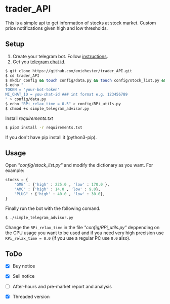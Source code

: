 # trader_API
This is a simple api to get information of stocks at stock market. Custom price notifications given high and low thresholds.

## Setup

1. Create your telegram bot. Follow [instructions](https://core.telegram.org/bots#3-how-do-i-create-a-bot).
2. Get you [telegram chat id](https://docs.influxdata.com/kapacitor/v1.5/event_handlers/telegram/#get-your-telegram-chat-id).

```bash
$ git clone https://github.com/emichester/trader_API.git
$ cd trader_API
$ mkdir config && touch config/data.py && touch config/stock_list.py && touch config/RPi_utils.py
$ echo "
TOKEN = 'your-bot-token'
MI_CHAT_ID = you-chat-id ### int format e.g. 123456789
" > config/data.py
$ echo "RPi_relax_time = 0.5" > config/RPi_utils.py
$ chmod +x simple_telegram_advisor.py
```

Install _requirements.txt_

```bash
$ pip3 install -r requirements.txt
```

If you don't have pip install it (python3-pip).

## Usage

Open _"config/stock_list.py"_ and modify the dictionary as you want. For example:

```python
stocks = {
    "GME" : {'high' : 225.0 , 'low' : 170.0 },
    "AMC" : {'high' : 14.0 , 'low' : 9.0},
    "PLUG" : {'high' : 40.0 , 'low' : 30.0},
}
```

Finally run the bot with the following comand.

```bash
$ ./simple_telegram_advisor.py
```

Change the `RPi_relax_time` in the file _"config/RPi_utils.py"_ deppending on the CPU usage you want to be used and if you need very high precision use `RPi_relax_time = 0.0` (if you use a regular PC use `0.0` also).

## ToDo
- [x] Buy notice
- [x] Sell notice
- [ ] After-hours and pre-market report and analysis
- [x] Threaded version


[//]: # "https://stackoverflow.com/questions/20975400/get-div-from-html-with-python"
[//]: # "https://stackoverflow.com/questions/40333267/extracting-content-within-multiple-span-tags-in-beautifulsoup"
[//]: # "https://stackoverflow.com/questions/62007674/multi-thread-requests-python3"
[//]: # "https://stackoverflow.com/questions/53648211/attributeerror-module-concurrent-has-no-attribute-futures-when-i-try-parall"
[//]: # "https://stackoverflow.com/questions/11029717/how-do-i-disable-log-messages-from-the-requests-library"
[//]: # "https://stackoverflow.com/questions/8113782/split-string-on-whitespace-in-python"